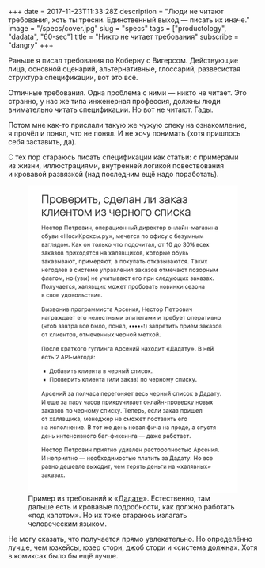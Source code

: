 +++
date = 2017-11-23T11:33:28Z
description = "Люди не читают требования, хоть ты тресни. Единственный выход — писать их иначе."
image = "/specs/cover.jpg"
slug = "specs"
tags = ["productology", "dadata", "60-sec"]
title = "Никто не читает требования"
subscribe = "dangry"
+++

Раньше я писал требования по Коберну с Вигерсом. Действующие лица, основной сценарий, альтернативные, глоссарий, развесистая структура спецификации, вот это всё.

Отличные требования. Одна проблема с ними — никто не читает. Это странно, у нас же типа инженерная профессия, должны люди внимательно читать спецификации. Но вот не читают. Гады.

Потом мне как-то прислали такую же чужую спеку на ознакомление, я прочёл и понял, что не понял. И не хочу понимать (хотя пришлось себя заставить, да).

С тех пор стараюсь писать спецификации как статьи: с примерами из жизни, иллюстрациями, внутренней логикой повествования и кровавой развязкой (над последним ещё надо поработать).

<figure>
  <img class="img-bordered" alt="Фрагмент требований «Дадаты»" src="specs.png">
  <figcaption>Пример из требований к «<a href="https://dadata.ru/">Дадате</a>». Естественно, там дальше есть и кровавые подробности, как должно работать «под капотом». Но их тоже стараюсь излагать человеческим языком.</figcaption>
</figure>

Не могу сказать, что получается прямо увлекательно. Но определённо лучше, чем юзкейсы, юзер стори, джоб стори и «система должна». Хотя в комиксах было бы ещё лучше.
